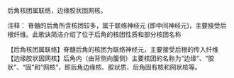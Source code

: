 后角核团属联络，边缘胶状固网核。


注释：
脊髓的后角所含核团较多，属于联络神经元 (即中间神经元)，主要接受后根纤维。此歌诀简洁介绍了位于后角的核团性质和部分核团名称

【后角核团属联络】脊髓后角的核团为联络神经元，主要接受后根的传入纤维
【边缘胶状固网核】后角内（由背侧向腹侧）主要核团的名称为“边缘”、“胶状”、“固”和“网核”，即后角边缘核、胶状质、后角固有核和网状核等。